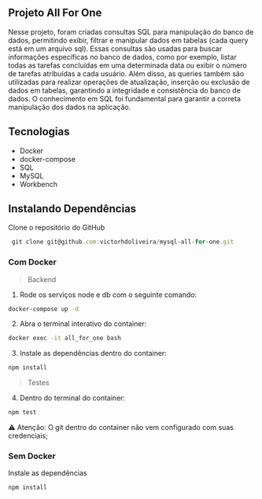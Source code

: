 ## Projeto All For One
Nesse projeto, foram criadas consultas SQL para manipulação do banco de dados, permitindo exibir, filtrar e manipular dados em tabelas (cada query está em um arquivo sql). Essas consultas são usadas para buscar informações específicas no banco de dados, como por exemplo, listar todas as tarefas concluídas em uma determinada data ou exibir o número de tarefas atribuídas a cada usuário. Além disso, as queries também são utilizadas para realizar operações de atualização, inserção ou exclusão de dados em tabelas, garantindo a integridade e consistência do banco de dados. O conhecimento em SQL foi fundamental para garantir a correta manipulação dos dados na aplicação.

## Tecnologias
* Docker
* docker-compose
* SQL
* MySQL
* Workbench

## Instalando Dependências
Clone o repositório do GitHub

```javascript
 git clone git@github.com:victorhdoliveira/mysql-all-for-one.git
```

### Com Docker
> Backend

1. Rode os serviços node e db com o seguinte comando: 
```bash
docker-compose up -d
``` 

2. Abra o terminal interativo do container: 
```bash
docker exec -it all_for_one bash
``` 

3. Instale as dependências dentro do container: 
```bash
npm install
``` 
> Testes

4. Dentro do terminal do container:
```bash
npm test
``` 

:warning: Atenção: O git dentro do container não vem configurado com suas credenciais;

### Sem Docker

Instale as dependências
```bash
npm install
``` 
